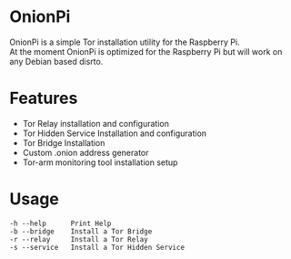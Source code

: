 # OnionPi
OnionPi is a simple Tor installation utility for the Raspberry Pi.<br/>
At the moment OnionPi is optimized for the Raspberry Pi but will work on any Debian based disrto.<br/>

# Features
- Tor Relay installation and configuration<br/>
- Tor Hidden Service Installation and configuration<br/>
- Tor Bridge Installation<br/>
- Custom .onion address generator<br/>
- Tor-arm monitoring tool installation setup<br/>

# Usage
`-h --help		Print Help`<br/>
`-b --bridge	Install a Tor Bridge`<br/>
`-r --relay 	Install a Tor Relay`<br/>
`-s --service	Install a Tor Hidden Service`<br/>
